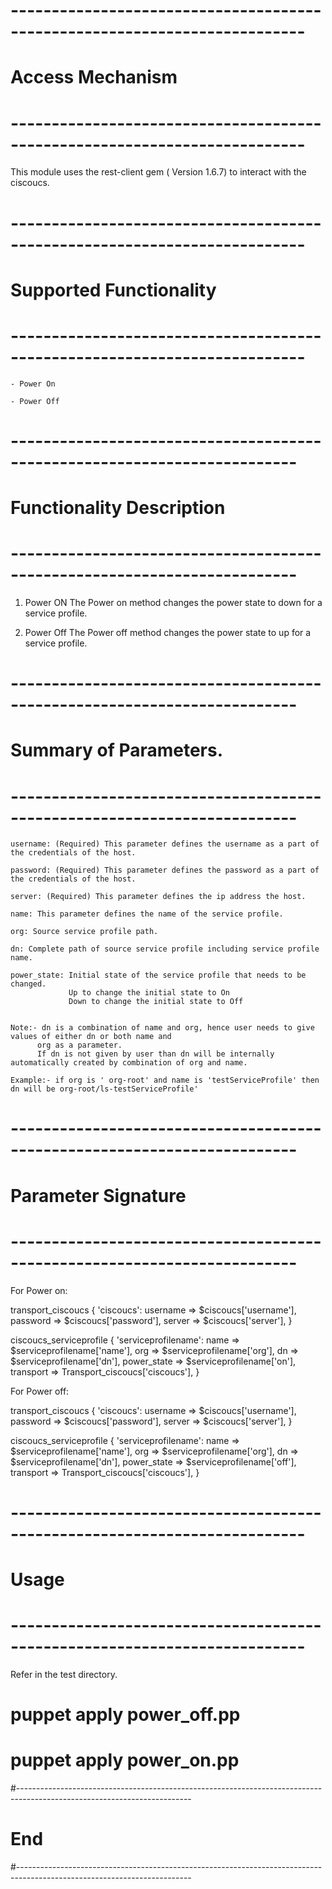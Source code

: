 # --------------------------------------------------------------------------
# Access Mechanism 
# --------------------------------------------------------------------------

This module uses the rest-client gem ( Version 1.6.7) to interact with the ciscoucs.

# --------------------------------------------------------------------------
#  Supported Functionality
# --------------------------------------------------------------------------

    - Power On
        
	- Power Off

# -------------------------------------------------------------------------
# Functionality Description
# -------------------------------------------------------------------------

  1. Power ON
     The Power on method changes the power state to down for a service profile.  
   
  2. Power Off
     The Power off method changes the power state to up for a service profile.

# -------------------------------------------------------------------------
# Summary of Parameters.
# -------------------------------------------------------------------------
    
    username: (Required) This parameter defines the username as a part of the credentials of the host.            
    
	password: (Required) This parameter defines the password as a part of the credentials of the host.  
	
	server: (Required) This parameter defines the ip address the host.   
	
    name: This parameter defines the name of the service profile.
    
    org: Source service profile path.
    
    dn: Complete path of source service profile including service profile name.
    
	power_state: Initial state of the service profile that needs to be changed.
	             Up to change the initial state to On
	             Down to change the initial state to Off
	             
	             
	Note:- dn is a combination of name and org, hence user needs to give values of either dn or both name and 
          org as a parameter. 
          If dn is not given by user than dn will be internally automatically created by combination of org and name.
   
    Example:- if org is ' org-root' and name is 'testServiceProfile' then dn will be org-root/ls-testServiceProfile'
   

            
# -------------------------------------------------------------------------
# Parameter Signature 
# -------------------------------------------------------------------------

For Power on:

transport_ciscoucs { 'ciscoucs':
  username => $ciscoucs['username'],
  password => $ciscoucs['password'],
  server   => $ciscoucs['server'],
}


ciscoucs_serviceprofile { 'serviceprofilename':
   name => $serviceprofilename['name'], 
   org => $serviceprofilename['org'], 
   dn => $serviceprofilename['dn'], 
   power_state => $serviceprofilename['on'],  
   transport  => Transport_ciscoucs['ciscoucs'],
}



For Power off:

transport_ciscoucs { 'ciscoucs':
  username => $ciscoucs['username'],
  password => $ciscoucs['password'],
  server   => $ciscoucs['server'],
}


ciscoucs_serviceprofile { 'serviceprofilename':
   name => $serviceprofilename['name'], 
   org => $serviceprofilename['org'], 
   dn => $serviceprofilename['dn'], 
   power_state => $serviceprofilename['off'],  
   transport  => Transport_ciscoucs['ciscoucs'],
}


# --------------------------------------------------------------------------
# Usage
# --------------------------------------------------------------------------
   
   Refer in the test directory.
   
   # puppet apply power_off.pp
   # puppet apply power_on.pp

#-------------------------------------------------------------------------------------------------------------------------
# End
#-------------------------------------------------------------------------------------------------------------------------   
